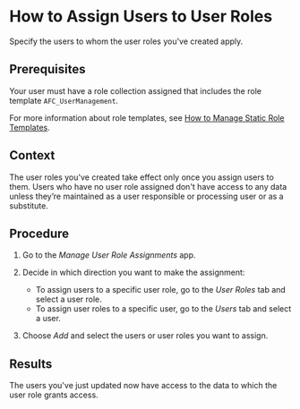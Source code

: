 <!-- loio8729c2d995b245c9829ac6675e3e0a1c -->

# How to Assign Users to User Roles

Specify the users to whom the user roles you've created apply.



<a name="loio8729c2d995b245c9829ac6675e3e0a1c__prereq_n3m_51c_ckb"/>

## Prerequisites

Your user must have a role collection assigned that includes the role template `AFC_UserManagement`.

For more information about role templates, see [How to Manage Static Role Templates](How_to_Manage_Static_Role_Templates_0cca34d.md).



## Context

The user roles you've created take effect only once you assign users to them. Users who have no user role assigned don't have access to any data unless they’re maintained as a user responsible or processing user or as a substitute.



## Procedure

1.  Go to the *Manage User Role Assignments* app.

2.  Decide in which direction you want to make the assignment:

    -   To assign users to a specific user role, go to the *User Roles* tab and select a user role.
    -   To assign user roles to a specific user, go to the *Users* tab and select a user.
3.  Choose *Add* and select the users or user roles you want to assign.




<a name="loio8729c2d995b245c9829ac6675e3e0a1c__result_v53_jpt_3mb"/>

## Results

The users you've just updated now have access to the data to which the user role grants access.

